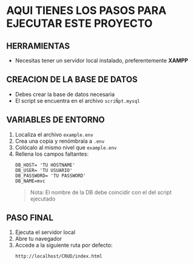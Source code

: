 # AQUI TIENES LOS PASOS PARA EJECUTAR ESTE PROYECTO

## HERRAMIENTAS
- Necesitas tener un servidor local instalado, preferentemente **XAMPP**

## CREACION DE LA BASE DE DATOS
- Debes crear la base de datos necesaria
- El script se encuentra en el archivo `scriÑpt.mysql`

## VARIABLES DE ENTORNO
1. Localiza el archivo `example.env`
2. Crea una copia y renómbrala a `.env`
3. Colócalo al mismo nivel que `example.env`
4. Rellena los campos faltantes:
    ```env
    DB_HOST= 'TU HOSTNAME'
    DB_USER= 'TU USUARIO'
    DB_PASSWORD= 'TU PASSWORD'
    DB_NAME=mvc
    ```
    > Nota: El nombre de la DB debe coincidir con el del script ejecutado

## PASO FINAL 
1. Ejecuta el servidor local
2. Abre tu navegador
3. Accede a la siguiente ruta por defecto:
    ```
    http://localhost/CRUD/index.html
    ```
